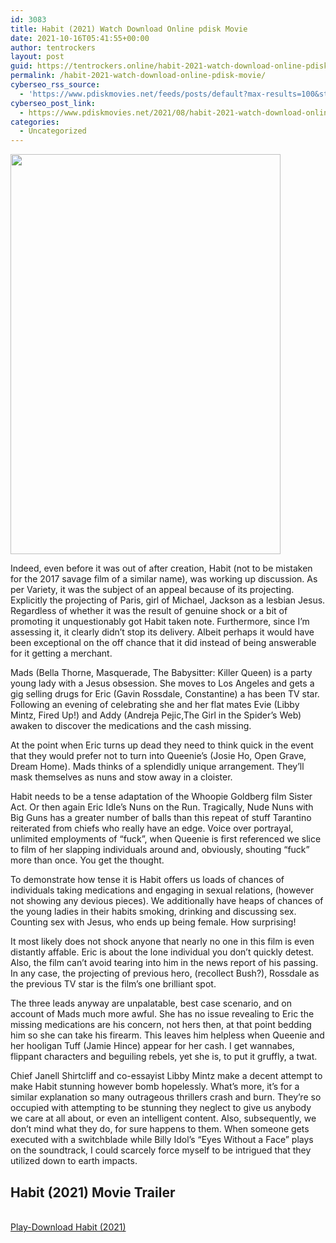 ```yaml
---
id: 3083
title: Habit (2021) Watch Download Online pdisk Movie
date: 2021-10-16T05:41:55+00:00
author: tentrockers
layout: post
guid: https://tentrockers.online/habit-2021-watch-download-online-pdisk-movie/
permalink: /habit-2021-watch-download-online-pdisk-movie/
cyberseo_rss_source:
  - 'https://www.pdiskmovies.net/feeds/posts/default?max-results=100&start-index=901'
cyberseo_post_link:
  - https://www.pdiskmovies.net/2021/08/habit-2021-watch-download-online-pdisk.html
categories:
  - Uncategorized
---
```

<div class="separator">
  <a href="https://1.bp.blogspot.com/-YC-70v82l4I/YSAdzFj3xkI/AAAAAAAAAUw/C_EjT4CA2JUxUGdBtS-ZSWvaPU9pKGRzgCLcBGAsYHQ/s326/h.jpg" imageanchor="1"><img loading="lazy" border="0" data-original-height="326" data-original-width="220" height="640" src="https://1.bp.blogspot.com/-YC-70v82l4I/YSAdzFj3xkI/AAAAAAAAAUw/C_EjT4CA2JUxUGdBtS-ZSWvaPU9pKGRzgCLcBGAsYHQ/w432-h640/h.jpg" width="432" /></a>
</div>

<span><span>Indeed, even before it was out of after creation, Habit (not to be mistaken for the 2017 savage film of a similar name), was working up discussion. As per Variety, it was the subject of an appeal because of its projecting. Explicitly the projecting of Paris, girl of Michael, Jackson as a lesbian Jesus. Regardless of whether it was the result of genuine shock or a bit of promoting it unquestionably got Habit taken note. Furthermore, since I&#8217;m assessing it, it clearly didn&#8217;t stop its delivery. Albeit perhaps it would have been exceptional on the off chance that it did instead of being answerable for it getting a merchant.&nbsp;</span></span>

<span><span>Mads (Bella Thorne, Masquerade, The Babysitter: Killer Queen) is a party young lady with a Jesus obsession. She moves to Los Angeles and gets a gig selling drugs for Eric (Gavin Rossdale, Constantine) a has been TV star. Following an evening of celebrating she and her flat mates Evie (Libby Mintz, Fired Up!) and Addy (Andreja Pejic,The Girl in the Spider&#8217;s Web) awaken to discover the medications and the cash missing.&nbsp;</span></span>

<span><span>At the point when Eric turns up dead they need to think quick in the event that they would prefer not to turn into Queenie&#8217;s (Josie Ho, Open Grave, Dream Home). Mads thinks of a splendidly unique arrangement. They&#8217;ll mask themselves as nuns and stow away in a cloister.&nbsp;</span></span>

<span><span>Habit needs to be a tense adaptation of the Whoopie Goldberg film Sister Act. Or then again Eric Idle&#8217;s Nuns on the Run. Tragically, Nude Nuns with Big Guns has a greater number of balls than this repeat of stuff Tarantino reiterated from chiefs who really have an edge. Voice over portrayal, unlimited employments of &#8220;fuck&#8221;, when Queenie is first referenced we slice to film of her slapping individuals around and, obviously, shouting &#8220;fuck&#8221; more than once. You get the thought.&nbsp;</span></span>

<span><span>To demonstrate how tense it is Habit offers us loads of chances of individuals taking medications and engaging in sexual relations, (however not showing any devious pieces). We additionally have heaps of chances of the young ladies in their habits smoking, drinking and discussing sex. Counting sex with Jesus, who ends up being female. How surprising!&nbsp;</span></span>

<span><span>It most likely does not shock anyone that nearly no one in this film is even distantly affable. Eric is about the lone individual you don&#8217;t quickly detest. Also, the film can&#8217;t avoid tearing into him in the news report of his passing. In any case, the projecting of previous hero, (recollect Bush?), Rossdale as the previous TV star is the film&#8217;s one brilliant spot.&nbsp;</span></span>

<span><span>The three leads anyway are unpalatable, best case scenario, and on account of Mads much more awful. She has no issue revealing to Eric the missing medications are his concern, not hers then, at that point bedding him so she can take his firearm. This leaves him helpless when Queenie and her hooligan Tuff (Jamie Hince) appear for her cash. I get wannabes, flippant characters and beguiling rebels, yet she is, to put it gruffly, a twat.&nbsp;</span></span>

<div>
  <span><span>Chief Janell Shirtcliff and co-essayist Libby Mintz make a decent attempt to make Habit stunning however bomb hopelessly. What&#8217;s more, it&#8217;s for a similar explanation so many outrageous thrillers crash and burn. They&#8217;re so occupied with attempting to be stunning they neglect to give us anybody we care at all about, or even an intelligent content. Also, subsequently, we don&#8217;t mind what they do, for sure happens to them. When someone gets executed with a switchblade while Billy Idol&#8217;s &#8220;Eyes Without a Face&#8221; plays on the soundtrack, I could scarcely force myself to be intrigued that they utilized down to earth impacts.</span></span>
</div>

## <span>Habit (2021)&nbsp;Movie Trailer</span>

  
<a href="https://kofilink.com/1/bnYyaXhsMDAwMTk5?dn=1" onclick="window.open('https://kofilink.com/1/bnYyaXhsMDAwMTk5?dn=1','popup','width=600,height=600'); return false;" target="popup" rel="noopener"><br /> Play-Download Habit (2021)<br /> </a>